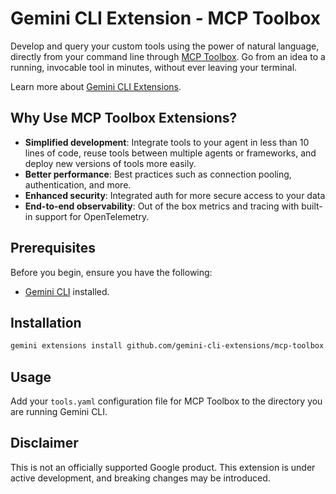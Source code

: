 # Gemini CLI Extension - MCP Toolbox

Develop and query your custom tools using the power of natural language, directly
from your command line through [MCP
Toolbox](https://github.com/googleapis/genai-toolbox). Go from an idea to a
running, invocable tool in minutes, without ever leaving your terminal.

Learn more about [Gemini CLI Extensions](https://github.com/google-gemini/gemini-cli/blob/main/docs/extension.md).

## Why Use MCP Toolbox Extensions?

* **Simplified development**: Integrate tools to your agent in less than 10 lines of code, reuse tools between multiple agents or frameworks, and deploy new versions of tools more easily.
* **Better performance**: Best practices such as connection pooling, authentication, and more.
* **Enhanced security**: Integrated auth for more secure access to your data
* **End-to-end observability**: Out of the box metrics and tracing with built-in
  support for OpenTelemetry.

## Prerequisites

Before you begin, ensure you have the following:

*   [Gemini CLI](https://github.com/google-gemini/gemini-cli) installed.

## Installation

```bash
gemini extensions install github.com/gemini-cli-extensions/mcp-toolbox.git
```

## Usage

Add your `tools.yaml` configuration file for MCP Toolbox to the directory you
are running Gemini CLI.

## Disclaimer

This is not an officially supported Google product. This extension is under active development, and breaking changes may be introduced.